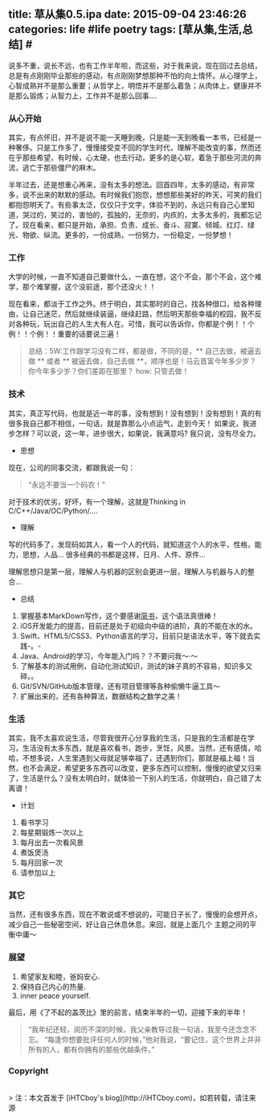 title: 草从集0.5.ipa
date: 2015-09-04 23:46:26
categories: life #life poetry
tags: [草从集,生活,总结]  # <!--more-->
---

说多不重，说长不远，也有工作半年啦，而这些，对于我来说，现在回过去总结，总是有点刚刚毕业那些的感动，有点刚刚梦想那种不怕的向上情怀。从心理学上，心智成熟并不是那么重要；从哲学上，明悟并不是那么着急；从肉体上，健康并不是那么锻炼；从智力上，工作并不是那么回事....


<!--more-->

### 从心开始
其实，有点怀旧，并不是说不能一天睡到晚，只是能一天到晚看一本书，已经是一种奢侈。只是工作多了，慢慢接受变不回的学生时代，理解不能改变的事，然而还在乎那些希望，有时候，心太硬，也去行动，更多的是心软，着急于那些河流的奔流，逃亡于那些僵尸的麻木。

半年过去，还是想重心再来，没有太多的想法。回首四年，太多的感动，有非常多，说不出来的默默的感动。有时候我们抱怨，想想那些美好的昨天，可笑的我们都抱怨明天了。有些事太泛，仅仅只于文字，体验不到的，永远只有自己心里知道，哭过的，笑过的，害怕的，孤独的，无奈的，内疚的，太多太多的，我都忘记了。现在看来，都只是开始，承担、负责、成长、奋斗、寂寞、倾城、红灯、绿光、物欲、纵流。更多的，一份成熟，一份努力，一份稳定，一份梦想！


### 工作
大学的时候，一直不知道自己要做什么，一直在想，这个不会，那个不会，这个难学，那个难掌握，这个没前途，那个还没火！！

现在看来，都淡于工作之外。终于明白，其实那时的自己，找各种借口，给各种理由，让自己迷茫，然后就继续装逼，继续赶路，然后明天那些幸福的校园，我不反对各种玩，玩出自己的人生大有人在。可惜，我可以告诉你，你都是个例！！个例！！个例！！重要的话要说三遍！

> 总结：5W:工作跟学习没有二样，都是做，不同的是，** 自己去做，被逼去做 ** 或者 ** 被逼去做，自己去做 **，顺序也是！马云首富今年多少岁？你今年多少岁？你们差距在那里？ how: 只管去做！



### 技术
其实，真正写代码，也就是近一年的事，没有想到！没有想到！没有想到！真的有很多我自己都不相信，一句话，就是靠那么小点运气，走到今天！
如果说，我进步怎样？可以说，这一年，进步很大，如果说，我满意吗? 我只说，没有尽全力。

- 思想

现在，公司的同事交流，都跟我说一句：
> “永远不要当一个码农！”

对于技术的优劣，好坏，有一个理解，这就是Thinking in C/C++/Java/OC/Python/....

- 理解

写的代码多了，发现码如其人，看一个人的代码，就知道这个人的水平，性格，能力，思想，人品...
很多经典的书都是这样，日月、人件、原件...

理解思想只是第一层，理解人与机器的区别会更进一层，理解人与机器与人的整合...

- 总结

1. 掌握基本MarkDown写作，这个要感谢[简书](http://www.jianshu.com)，这个语法真很棒！
2. iOS开发能力的提高，目前还是处于初级向中级的进阶，真的不能在水的水。
3. Swift、HTML5/CSS3、Python语言的学习，目前只是语法水平，等下就去实践-。-
4. Java、Android的学习，今年能入门吗？？不要问我～·～
5. 了解基本的测试用例，自动化测试知识，测试的妹子真的不容易，知识多又碎。。
6. Git/SVN/GitHub版本管理，还有项目管理等各种偷懒牛逼工具～
7. 扩展出来的，还有各种算法，数据结构之数学之美！


### 生活
其实，我不太喜欢说生活，尽管我很开心分享我的生活，只是我的生活都是在学习，生活没有太多东西，就是喜欢看书，跑步，烹饪，风景。当然，还有感情，哈哈，不想多说，人生里遇到父母就足够幸福了，还遇到你们，那就是福上福！当然，也不会满足，希望更多东西可以改变，更多东西可以控制，慢慢的欲望又归来了，生活是什么？没有太明白时，就体验一下别人的生活，你就明白，自己错了太离谱！

- 计划
1. 看书学习
2. 每星期锻炼一次以上
3. 每月出去一次看风景
4. 煮饭煲汤
5. 每月回家一次
6. 请参加以上


### 其它
当然，还有很多东西，现在不敢说或不想说的，可能日子长了，慢慢的会想开点，减少自己一些秘密空间，好让自己休息休息。来回，就是上面几个
主题之间的平衡中庸～


### 展望
1. 希望家友和睦，爸妈安心.
2. 保持自己内心的热量.
3. inner peace yourself.


最后，用《了不起的盖茨比》里的前言，结束半年的一切，迎接下来的半年！
> “我年纪还轻，阅历不深的时候，我父亲教导过我一句话，我至今还念念不忘。 “每逢你想要批评任何人的时候，”他对我说，“要记住，这个世界上并非所有的人，都有你拥有的那些优越条件。”
  

  
### Copyright 

<br>
> 注：本文首发于 [iHTCboy's blog](http://iHTCboy.com)，如若转载，请注来源


